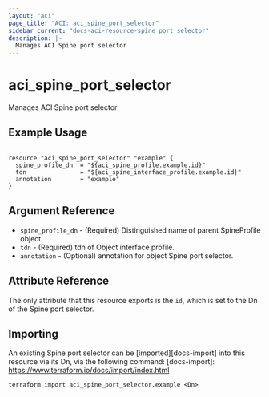 ```yaml
---
layout: "aci"
page_title: "ACI: aci_spine_port_selector"
sidebar_current: "docs-aci-resource-spine_port_selector"
description: |-
  Manages ACI Spine port selector
---
```


# aci_spine_port_selector #
Manages ACI Spine port selector

## Example Usage ##

```hcl

resource "aci_spine_port_selector" "example" {
  spine_profile_dn  = "${aci_spine_profile.example.id}"
  tdn               = "${aci_spine_interface_profile.example.id}"
  annotation        = "example"
}

```


## Argument Reference ##
* `spine_profile_dn` - (Required) Distinguished name of parent SpineProfile object.
* `tdn` - (Required) tdn of Object interface profile.
* `annotation` - (Optional) annotation for object Spine port selector.


## Attribute Reference

The only attribute that this resource exports is the `id`, which is set to the
Dn of the Spine port selector.

## Importing ##

An existing Spine port selector can be [imported][docs-import] into this resource via its Dn, via the following command:
[docs-import]: https://www.terraform.io/docs/import/index.html


```
terraform import aci_spine_port_selector.example <Dn>
```